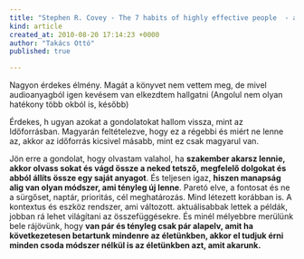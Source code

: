 ```yaml
---
title: "Stephen R. Covey - The 7 habits of highly effective people  - audiobook"
kind: article
created_at: 2010-08-20 17:14:23 +0000
author: "Takács Ottó"
published: true

---
```

Nagyon érdekes élmény. Magát a könyvet nem vettem meg, de mivel audioanyagból igen kevésem van elkezdtem hallgatni (Angolul nem olyan hatékony több okból is, később)

Érdekes, h ugyan azokat a gondolatokat hallom vissza, mint az Időforrásban. Magyarán feltételezve, hogy ez a régebbi és miért ne lenne az, akkor az időforrás kicsivel másabb, mint ez csak magyarul van.

Jön erre a gondolat, hogy olvastam valahol, ha  __szakember akarsz lennie, akkor olvass sokat és vágd össze a neked tetsző, megfelelő dolgokat és abból állíts össze egy saját anyagot__. És teljesen igaz, __hiszen manapság alig van olyan módszer, ami tényleg új lenne__. Paretó elve, a fontosat és ne a sürgőset, naptár, prioritás, cél meghatározás. Mind létezett korábban is. A kontextus és eszköz rendszer, ami változott. aktuálisabbak lettek a példák, jobban rá lehet világítani az összefüggésekre. És minél mélyebbre merülünk bele rájövünk, hogy __van pár és tényleg csak pár alapelv, amit ha következetesen betartunk mindenre az életünkben, akkor el tudjuk érni minden csoda módszer nélkül is az életünkben azt, amit akarunk.__

<!--break-->

<div class='old-comments'></div>